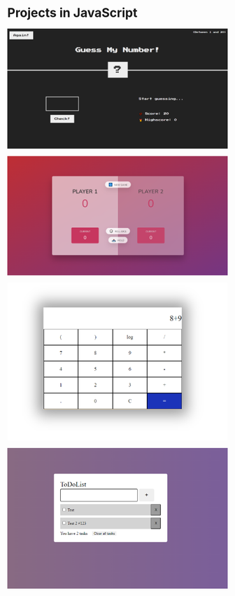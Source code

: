 # Projects in JavaScript

![Guess my number](https://github.com/RujoiRazvan/ProjectsJS/blob/f36a9bbbfa9263b98d49c27a077cfea81038ed28/guessmynumber.png)

![Pig Game](https://github.com/RujoiRazvan/ProjectsJS/blob/f36a9bbbfa9263b98d49c27a077cfea81038ed28/piggame.png)

![Calculator in JS](https://github.com/RujoiRazvan/ProjectsJS/blob/f36a9bbbfa9263b98d49c27a077cfea81038ed28/calculator.png)

![ToDo List](https://github.com/RujoiRazvan/ProjectsJS/blob/f36a9bbbfa9263b98d49c27a077cfea81038ed28/todolist.png)
